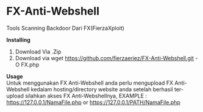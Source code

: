 # FX-Anti-Webshell
Tools Scanning Backdoor Dari FX(FierzaXploit)

<b>Installing</b>
1. Download Via .Zip
2. Download via wget https://github.com/fierzaeriez/FX-Anti-Webshell.git -O FX.php

<b>Usage</b><br>
Untuk menggunakan FX Anti-Webshell anda perlu mengupload FX Anti-Webshell kedalam hosting/directory website anda setelah berhasil ter-upload
silahkan akses FX Anti-Webshellnya, EXAMPLE : https://127.0.0.1/NamaFile.php or https://127.0.0.1/PATH/NamaFile.php
